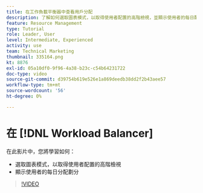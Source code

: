 ```yaml
---
title: 在工作負載平衡器中查看用戶分配
description: 了解如何選取圖表模式，以取得使用者配置的高階檢視，並顯示使用者的每日配置劃分。
feature: Resource Management
type: Tutorial
role: Leader, User
level: Intermediate, Experienced
activity: use
team: Technical Marketing
thumbnail: 335164.png
kt: 8876
exl-id: 05a10df0-9f96-4a38-b23c-c54b64231722
doc-type: video
source-git-commit: d39754b619e526e1a869deedb38dd2f2b43aee57
workflow-type: tm+mt
source-wordcount: '56'
ht-degree: 0%

---
```


# 在 [!DNL Workload Balancer]

在此影片中，您將學習如何：

* 選取圖表模式，以取得使用者配置的高階檢視
* 顯示使用者的每日分配劃分

>[!VIDEO](https://video.tv.adobe.com/v/335164/?quality=12)

